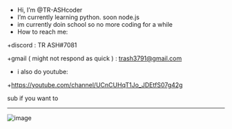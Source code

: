 - Hi, I’m @TR-ASHcoder
- I’m currently learning python. soon node.js
- im currently doin school so no more coding for a while
- How to reach me: 

+discord : TR ASH#7081

+gmail ( might not respond as quick ) : trash3791@gmail.com

- i also do youtube:

+https://youtube.com/channel/UCnCUHqT1Jo_JDEtfS07g42g

sub if you want to









____


![image](https://user-images.githubusercontent.com/90879002/145334220-a8144a26-e258-4fd1-98f3-9c9e47636b2a.jpeg)
